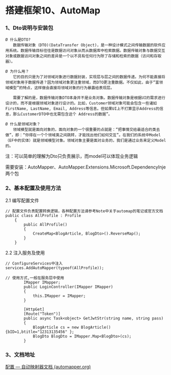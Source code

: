 # 搭建框架10、AutoMap

### 1、Dto说明与安装包

```
Ø 什么是DTO?
　　数据传输对象（DTO)(DataTransfer Object)，是一种设计模式之间传输数据的软件应用系统。数据传输目标往往是数据访问对象从而从数据库中检索数据。数据传输对象与数据交互对象或数据访问对象之间的差异是一个以不具有任何行为除了存储和检索的数据（访问和存取器）。

Ø 为什么用？
　　它的目的只是为了对领域对象进行数据封装，实现层与层之间的数据传递。为何不能直接将领域对象用于数据传递？因为领域对象更注重领域，而DTO更注重数据。不仅如此，由于“富领域模型”的特点，这样做会直接将领域对象的行为暴露给表现层。

　　需要了解的是，数据传输对象DTO本身并不是业务对象。数据传输对象是根据UI的需求进行设计的，而不是根据领域对象进行设计的。比如，Customer领域对象可能会包含一些诸如FirstName, LastName, Email, Address等信息。但如果UI上不打算显示Address的信息，那么CustomerDTO中也无需包含这个 Address的数据”。

Ø 什么是领域对象？
　　领域模型就是面向对象的，面向对象的一个很重要的点就是：“把事情交给最适合的类去做”，即：“你得在一个个领域类之间跳转，才能找出他们如何交互”。在我们的系统中Model（EF中的实体）就是领域模型对象。领域对象主要是面对业务的，我们是通过业务来定义Model的。
```

注：可以简单的理解为Dto只负责展示，而model可以体现业务逻辑

需要安装：AutoMapper、AutoMapper.Extensions.Microsoft.DependencyInje两个包

### 2、基本配置及使用方法

2.1 编写配置文件

```
// 配置文件负责配置转换逻辑，各种配置方法请参考Note中关于automap的笔记或官方文档
public class AllProfile : Profile
    {
        public AllProfile()
        {
            CreateMap<BlogArticle, BlogDto>().ReverseMap();
        }
    }
```

2.2 注入服务及使用

```
// ConfigureServices中注入
services.AddAutoMapper(typeof(AllProfile));

// 使用方式,一般在服务层中使用
		IMapper IMapper;
        public LoginController(IMapper IMapper)
        {
            this.IMapper = IMapper;
        }

        [HttpGet]
        [Route("Token")]
        public async Task<object> GetJwtStr(string name, string pass)
        {
            BlogArticle cs = new BlogArticle() {bID=1,btitle="12313135456" };
            BlogDto BlogDto = IMapper.Map<BlogDto>(cs);
		}
```

### 3、文档地址

[配置 — 自动映射器文档 (automapper.org)](https://docs.automapper.org/en/latest/Configuration.html)
